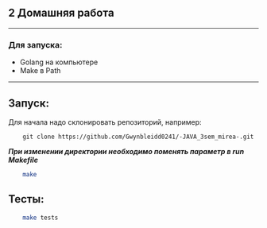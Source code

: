 ## 2 Домашняя работа
***

### Для запуска:
- Golang на компьютере
- Make в Path
***
## Запуск:

Для начала надо склонировать репозиторий, например:
```
    git clone https://github.com/Gwynbleidd0241/-JAVA_3sem_mirea-.git
```

***При изменении директории необходимо поменять параметр в run Makefile***

```bash
    make
```

## Тесты:

```bash
    make tests
```
